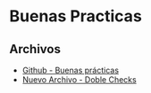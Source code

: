 # Buenas Practicas

## Archivos

- [Github - Buenas prácticas](github_buenas_practicas.md)
- [Nuevo Archivo - Doble Checks](lista_de_checkeo.md)
